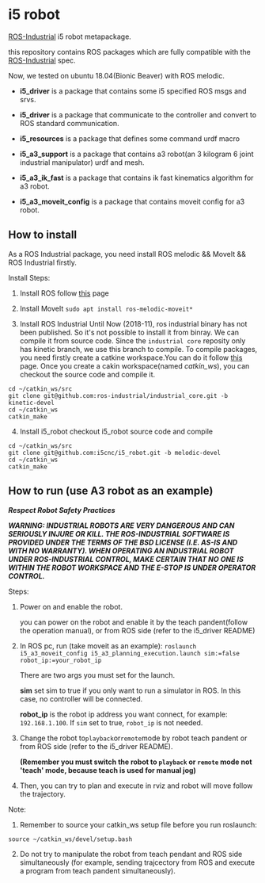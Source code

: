 # i5 robot

[ROS-Industrial](http://wiki.ros.org/Industrial) i5 robot metapackage.

this repository contains ROS packages which are fully compatible with the [ROS-Industrial](http://wiki.ros.org/Industrial) spec.

Now, we tested on ubuntu 18.04(Bionic Beaver) with ROS melodic.

- **i5_driver** is a package that contains some i5 specified ROS msgs and srvs.

- **i5_driver** is a package that communicate to the controller and convert to ROS standard communication.

- **i5_resources** is a package that defines some command urdf macro

- **i5_a3_support** is a package that contains a3 robot(an 3 kilogram 6 joint industrial manipulator) urdf and mesh.

- **i5_a3_ik_fast** is a package that contains ik fast kinematics algorithm for a3 robot.

- **i5_a3_moveit_config** is a package that contains moveit config for a3 robot.



## How to install
As a ROS Industrial package, you need install ROS melodic && MoveIt && ROS Industrial firstly.

Install Steps:

1. Install ROS follow [this](http://wiki.ros.org/kinetic/Installation/Ubuntu) page

2. Install MoveIt
`sudo apt install ros-melodic-moveit*`

3. Install ROS Industrial
Until Now (2018-11), ros industrial binary has not been published. So it's not possible to install it from binray.
We can compile it from source code. Since the `industrial core` reposity only has kinetic branch, we use this branch to compile.
To compile packages, you need firstly create a catkine workspace.You can do it follow [this](http://wiki.ros.org/ROS/Tutorials/InstallingandConfiguringROSEnvironment) page.
Once you create a cakin workspace(named *catkin_ws*), you can checkout the source code and compile it.
```
cd ~/catkin_ws/src
git clone git@github.com:ros-industrial/industrial_core.git -b kinetic-devel
cd ~/catkin_ws
catkin_make
```

4. Install i5_robot
checkout i5_robot source code and compile
```
cd ~/catkin_ws/src
git clone git@github.com:i5cnc/i5_robot.git -b melodic-devel
cd ~/catkin_ws
catkin_make
```


## How to run (use A3 robot as an example)

***Respect Robot Safety Practices***

***WARNING: INDUSTRIAL ROBOTS ARE VERY DANGEROUS AND CAN SERIOUSLY INJURE OR KILL. THE ROS-INDUSTRIAL SOFTWARE IS PROVIDED UNDER THE TERMS OF THE BSD LICENSE (I.E. AS-IS AND WITH NO WARRANTY). WHEN OPERATING AN INDUSTRIAL ROBOT UNDER ROS-INDUSTRIAL CONTROL, MAKE CERTAIN THAT NO ONE IS WITHIN THE ROBOT WORKSPACE AND THE E-STOP IS UNDER OPERATOR CONTROL.***

Steps:

1. Power on and enable the robot.

	you can power on the robot and enable it by the teach pandent(follow the operation manual),
or from ROS side (refer to the i5_driver README)

2. In ROS pc, run (take moveit as an example):
`roslaunch i5_a3_moveit_config i5_a3_planning_execution.launch sim:=false robot_ip:=your_robot_ip`

	There are two args you must set for the launch.

	**sim** set sim to true if you only want to run a simulator in ROS. In this case, no controller will be connected.

	**robot_ip** is the robot ip address you want connect, for example: `192.168.1.100`. If `sim` set to true, `robot_ip` is not needed.

3. Change the robot to`playback`or`remote`mode by robot teach pandent or from ROS side (refer to the i5_driver README).

	**(Remember you must switch the robot to `playback` or `remote` mode not 'teach' mode, because teach is used for manual jog)**

4. Then, you can try to plan and execute in rviz and robot will move follow the trajectory.


Note: 

1. Remember to source your catkin_ws setup file before you run roslaunch:
```
source ~/catkin_ws/devel/setup.bash
```
2. Do not try to manipulate the robot from teach pendant and ROS side simultaneously (for example, sending trajcectory from ROS and execute a program from teach pandent simultaneously).






